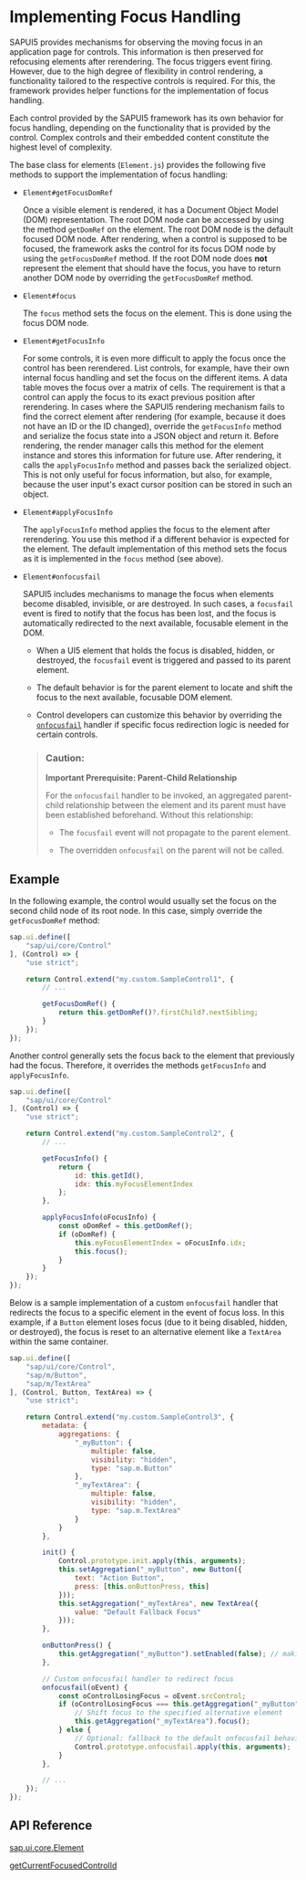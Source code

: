 <!-- loio91f19f036f4d1014b6dd926db0e91070 -->

# Implementing Focus Handling

SAPUI5 provides mechanisms for observing the moving focus in an application page for controls. This information is then preserved for refocusing elements after rerendering. The focus triggers event firing. However, due to the high degree of flexibility in control rendering, a functionality tailored to the respective controls is required. For this, the framework provides helper functions for the implementation of focus handling.

Each control provided by the SAPUI5 framework has its own behavior for focus handling, depending on the functionality that is provided by the control. Complex controls and their embedded content constitute the highest level of complexity.

The base class for elements \(`Element.js`\) provides the following five methods to support the implementation of focus handling:

-   `Element#getFocusDomRef` 

    Once a visible element is rendered, it has a Document Object Model \(DOM\) representation. The root DOM node can be accessed by using the method `getDomRef` on the element. The root DOM node is the default focused DOM node. After rendering, when a control is supposed to be focused, the framework asks the control for its focus DOM node by using the `getFocusDomRef` method. If the root DOM node does **not** represent the element that should have the focus, you have to return another DOM node by overriding the `getFocusDomRef` method.

-   `Element#focus` 

    The `focus` method sets the focus on the element. This is done using the focus DOM node.

-   `Element#getFocusInfo` 

    For some controls, it is even more difficult to apply the focus once the control has been rerendered. List controls, for example, have their own internal focus handling and set the focus on the different items. A data table moves the focus over a matrix of cells. The requirement is that a control can apply the focus to its exact previous position after rerendering. In cases where the SAPUI5 rendering mechanism fails to find the correct element after rendering \(for example, because it does not have an ID or the ID changed\), override the `getFocusInfo` method and serialize the focus state into a JSON object and return it. Before rendering, the render manager calls this method for the element instance and stores this information for future use. After rendering, it calls the `applyFocusInfo` method and passes back the serialized object. This is not only useful for focus information, but also, for example, because the user input's exact cursor position can be stored in such an object.

-   `Element#applyFocusInfo` 

    The `applyFocusInfo` method applies the focus to the element after rerendering. You use this method if a different behavior is expected for the element. The default implementation of this method sets the focus as it is implemented in the `focus` method \(see above\).

-   `Element#onfocusfail` 

    SAPUI5 includes mechanisms to manage the focus when elements become disabled, invisible, or are destroyed. In such cases, a `focusfail` event is fired to notify that the focus has been lost, and the focus is automatically redirected to the next available, focusable element in the DOM.

    -   When a UI5 element that holds the focus is disabled, hidden, or destroyed, the `focusfail` event is triggered and passed to its parent element.

    -   The default behavior is for the parent element to locate and shift the focus to the next available, focusable DOM element.

    -   Control developers can customize this behavior by overriding the [`onfocusfail`](https://ui5.sap.com/#/api/sap.ui.core.Element%23methods/onfocusfail) handler if specific focus redirection logic is needed for certain controls.


    > ### Caution:  
    > **Important Prerequisite: Parent-Child Relationship**
    > 
    > For the `onfocusfail` handler to be invoked, an aggregated parent-child relationship between the element and its parent must have been established beforehand. Without this relationship:
    > 
    > -   The `focusfail` event will not propagate to the parent element.
    > 
    > -   The overridden `onfocusfail` on the parent will not be called.




<a name="loio91f19f036f4d1014b6dd926db0e91070__section_52A752721BCF4CFBB9D724F17370144A"/>

## Example

In the following example, the control would usually set the focus on the second child node of its root node. In this case, simply override the `getFocusDomRef` method:

```js
sap.ui.define([
    "sap/ui/core/Control"
], (Control) => {
    "use strict";

    return Control.extend("my.custom.SampleControl1", {
        // ...

        getFocusDomRef() {
            return this.getDomRef()?.firstChild?.nextSibling;
        }
    });
});
```

Another control generally sets the focus back to the element that previously had the focus. Therefore, it overrides the methods `getFocusInfo` and `applyFocusInfo`.

```js
sap.ui.define([
    "sap/ui/core/Control"
], (Control) => {
    "use strict";

    return Control.extend("my.custom.SampleControl2", {
        // ...

        getFocusInfo() {
            return {
                id: this.getId(),
                idx: this.myFocusElementIndex
            };
        },

        applyFocusInfo(oFocusInfo) {
            const oDomRef = this.getDomRef();
            if (oDomRef) {
                this.myFocusElementIndex = oFocusInfo.idx;
                this.focus();
            }
        }
    });
});
```

Below is a sample implementation of a custom `onfocusfail` handler that redirects the focus to a specific element in the event of focus loss. In this example, if a `Button` element loses focus \(due to it being disabled, hidden, or destroyed\), the focus is reset to an alternative element like a `TextArea` within the same container.

```js
sap.ui.define([
    "sap/ui/core/Control",
    "sap/m/Button",
    "sap/m/TextArea"
], (Control, Button, TextArea) => {
    "use strict";

    return Control.extend("my.custom.SampleControl3", {
        metadata: {
            aggregations: {
                "_myButton": {
                    multiple: false,
                    visibility: "hidden",
                    type: "sap.m.Button"
                },
                "_myTextArea": {
                    multiple: false,
                    visibility: "hidden",
                    type: "sap.m.TextArea"
                }
            }
        },

        init() {
            Control.prototype.init.apply(this, arguments);
            this.setAggregation("_myButton", new Button({
                text: "Action Button",
                press: [this.onButtonPress, this]
            }));
            this.setAggregation("_myTextArea", new TextArea({
                value: "Default Fallback Focus"
            }));
        },

        onButtonPress() {
            this.getAggregation("_myButton").setEnabled(false); // making it no longer focusable
        },

        // Custom onfocusfail handler to redirect focus
        onfocusfail(oEvent) {
            const oControlLosingFocus = oEvent.srcControl;
            if (oControlLosingFocus === this.getAggregation("_myButton")) {
                // Shift focus to the specified alternative element
                this.getAggregation("_myTextArea").focus();
            } else {
                // Optional: fallback to the default onfocusfail behavior
                Control.prototype.onfocusfail.apply(this, arguments);
            }
        },

        // ...
    });
});
```



## API Reference

[sap.ui.core.Element](https://ui5.sap.com/#/api/sap.ui.core.Element)

[getCurrentFocusedControlId](https://ui5.sap.com/#/api/sap.ui.core.Core/methods/getCurrentFocusedControlId)

